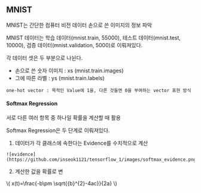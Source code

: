 


## MNIST

MNIST는 간단한 컴퓨터 비전 데이터
손으로 쓴 이미지의 정보 파악

MNIST 데이터는 학습 데이터(mnist.train, 55000), 테스트 데이터(mnist.test, 10000), 검증 데이터(mnist.validation, 5000)로 이뤄져있다.

각 데이터 셋은 두 부분으로 나뉜다.
 - 손으로 쓴 숫자 이미지 : xs  (mnist.train.images)
 - 그에 따른 라벨 : ys (mnist.train.labels)


 `
 one-hot vector : 목적인 Value에 1을, 다른 것들엔 0을 부여하는 vector 표현 방식
 `

#### Softmax Regression

서로 다른 여러 항목 중 하나일 확률을 계산할 때 활용

Softmax Regression은 두 단계로 이뤄져있다.

  1. 데이터가 각 클래스에 속한다는 Evidence를 수치적으로 계산

    ![evidence](https://github.com/inseok1121/tensorflow_1/images/softmax_evidence.png)

  2. 계산한 값을 확률로 변

  \\( x(t)=\frac{-b\pm \sqrt{{b}^{2}-4ac}}{2a} \\)
